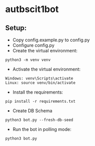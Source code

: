 # autbscit1bot

## Setup:
* Copy config.example.py to config.py  
* Configure config.py  
* Create the virtual environment:  
```
python3 -m venv venv
```
* Activate the virtual environment:  
```
Windows: venv\Scripts\activate
Linux: source venv/bin/activate
```
* Install the requirements:  
```
pip install -r requirements.txt
```
* Create DB Schema  
```
python3 bot.py --fresh-db-seed
```
* Run the bot in polling mode:  
```
python3 bot.py
```
